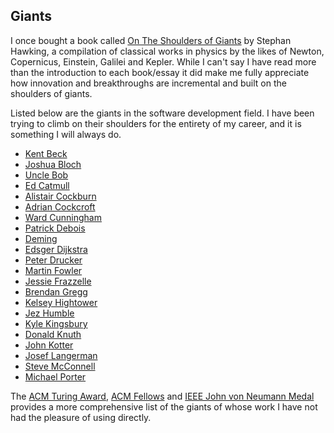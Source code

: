 ## Giants

I once bought a book called [On The Shoulders of Giants](https://www.amazon.com/Shoulders-Giants-Nicolaus-Copernicus/dp/076241698X) by Stephan Hawking, a compilation of classical works in physics by the likes of Newton, Copernicus, Einstein, Galilei and Kepler. While I can't say I have read more than the introduction to each book/essay it did make me fully appreciate how innovation and breakthroughs are incremental and built on the shoulders of giants. 

Listed below are the giants in the software development field. I have been trying to climb on their shoulders for the entirety of my career, and it is something I will always do. 

- [Kent Beck](https://en.wikipedia.org/wiki/Kent_Beck)
- [Joshua Bloch](https://en.wikipedia.org/wiki/Joshua_Bloch)
- [Uncle Bob](http://cleancoder.com/)
- [Ed Catmull](https://en.wikipedia.org/wiki/Edwin_Catmull)
- [Alistair Cockburn](http://alistair.cockburn.us/)
- [Adrian Cockcroft](https://medium.com/@adrianco)
- [Ward Cunningham](https://en.wikipedia.org/wiki/Ward_Cunningham)
- [Patrick Debois](http://www.jedi.be/blog/)
- [Deming](https://deming.org/management-system/fourteenpoints)
- [Edsger Dijkstra](https://en.wikipedia.org/wiki/Edsger_W._Dijkstra)
- [Peter Drucker](https://en.wikipedia.org/wiki/Peter_Drucker)
- [Martin Fowler](http://martinfowler.com/)
- [Jessie Frazzelle](https://blog.jessfraz.com/)
- [Brendan Gregg](http://www.brendangregg.com/)
- [Kelsey Hightower](https://github.com/kelseyhightower)
- [Jez Humble](https://continuousdelivery.com/)
- [Kyle Kingsbury](http://aphyr.com/)
- [Donald Knuth](https://en.wikipedia.org/wiki/Donald_Knuth)
- [John Kotter](https://en.wikipedia.org/wiki/John_Kotter)
- [Josef Langerman](http://langerman.co.za)
- [Steve McConnell](https://www.stevemcconnell.com/)
- [Michael Porter](https://en.wikipedia.org/wiki/Michael_Porter)



The [ACM Turing Award](https://en.wikipedia.org/wiki/Turing_Award), [ACM Fellows](https://en.wikipedia.org/wiki/List_of_Fellows_of_the_Association_for_Computing_Machinery) and [IEEE John von Neumann Medal](https://en.wikipedia.org/wiki/IEEE_John_von_Neumann_Medal) provides a more comprehensive list of the giants of whose work I have not had the pleasure of using directly.



